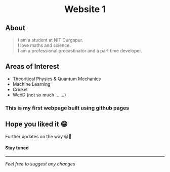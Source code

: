 <h1 align='center'> Website 1 </h1>

## About 

>I am a student at NIT Durgapur. <br>
>I love maths and science. <br>
>I am a professional procastinator and a part time developer. <br>


## Areas of Interest
* Theoritical Physics & Quantum Mechanics
* Machine Learning
* Cricket
* WebD (not so much .......)

### This is my first webpage built using github pages
## Hope you liked it 😁

Further updates on the way 😀🙂

#### Stay tuned 

---

_Feel free to suggest any changes_
